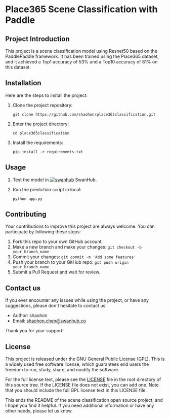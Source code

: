 # Place365 Scene Classification with Paddle

## Project Introduction

This project is a scene classification model using Resnet50 based on the PaddlePaddle framework. It has been trained using the Place365 dataset, and it achieved a Top1 accuracy of 53% and a Top10 accuracy of 81% on this dataset.

## Installation

Here are the steps to install the project:

1. Clone the project repository:

   ```shell
   git clone https://github.com/shaohon/place365classification.git
   ```

2. Enter the project directory:

   ```shell
   cd place365classification
   ```

3. Install the requirements:

   ```shell
   pip install -r requirements.txt
   ```

## Usage
1. Test the model in [![swanhub](https://swanhub.co/assets/blackswan-03af59c5.svg)](https://swanhub.co/shaohon/place365classification/demo) SwanHub.

2. Run the prediction script in local:

   ```shell
   python app.py
   ```

## Contributing

Your contributions to improve this project are always welcome. You can participate by following these steps:

1. Fork this repo to your own GitHub account.
2. Make a new branch and make your changes: `git checkout -b your_branch_name`
3. Commit your changes: `git commit -m 'Add some features'`
4. Push your branch to your GitHub repo: `git push origin your_branch_name`
5. Submit a Pull Request and wait for review.

## Contact us

If you ever encounter any issues while using the project, or have any suggestions, please don't hesitate to contact us:

- Author: shaohon
- Email: shaohon.chen@swanhub.co

Thank you for your support!

## License

This project is released under the GNU General Public License (GPL). This is a widely used free software license, which guarantees end users the freedom to run, study, share, and modify the software.

For the full license text, please see the [LICENSE](LICENSE) file in the root directory of this source tree. If the LICENSE file does not exist, you can add one. Note that you should include the full GPL license text in this LICENSE file.

This ends the README of the scene classification open source project, and I hope you find it helpful. If you need additional information or have any other needs, please let us know.